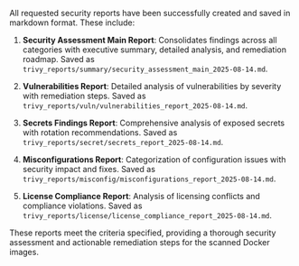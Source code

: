 All requested security reports have been successfully created and saved in markdown format. These include:

1. **Security Assessment Main Report**: Consolidates findings across all categories with executive summary, detailed analysis, and remediation roadmap. Saved as `trivy_reports/summary/security_assessment_main_2025-08-14.md`.

2. **Vulnerabilities Report**: Detailed analysis of vulnerabilities by severity with remediation steps. Saved as `trivy_reports/vuln/vulnerabilities_report_2025-08-14.md`.

3. **Secrets Findings Report**: Comprehensive analysis of exposed secrets with rotation recommendations. Saved as `trivy_reports/secret/secrets_report_2025-08-14.md`.

4. **Misconfigurations Report**: Categorization of configuration issues with security impact and fixes. Saved as `trivy_reports/misconfig/misconfigurations_report_2025-08-14.md`.

5. **License Compliance Report**: Analysis of licensing conflicts and compliance violations. Saved as `trivy_reports/license/license_compliance_report_2025-08-14.md`.

These reports meet the criteria specified, providing a thorough security assessment and actionable remediation steps for the scanned Docker images.